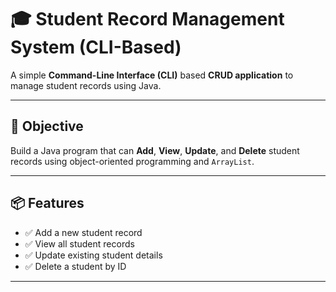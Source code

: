 # 🎓 Student Record Management System (CLI-Based)

A simple **Command-Line Interface (CLI)** based **CRUD application** to manage student records using Java.

---

## 📌 Objective

Build a Java program that can **Add**, **View**, **Update**, and **Delete** student records using object-oriented programming and `ArrayList`.

---

## 📦 Features

- ✅ Add a new student record  
- ✅ View all student records  
- ✅ Update existing student details  
- ✅ Delete a student by ID 

---

